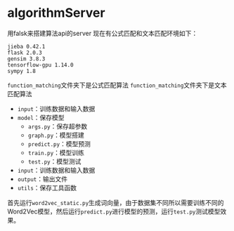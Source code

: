 # algorithmServer

用falsk来搭建算法api的server 现在有公式匹配和文本匹配环境如下：
```
jieba 0.42.1
flask 2.0.3
gensim 3.8.3
tensorflow-gpu 1.14.0
sympy 1.8
```
`function_matching`文件夹下是公式匹配算法
`function_matching`文件夹下是文本匹配算法
- `input`：训练数据和输入数据
- `model`：保存模型
    - `args.py`：保存超参数
    - `graph.py`：模型搭建
    - `predict.py`：模型预测
    - `train.py`：模型训练
    - `test.py`：模型测试
- `input`：训练数据和输入数据
- `output`：输出文件
- `utils`：保存工具函数

首先运行`word2vec_static.py`生成词向量，由于数据集不同所以需要训练不同的Word2Vec模型，然后运行`predict.py`进行模型的预测，运行`test.py`测试模型效果。